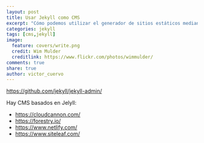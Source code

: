 ```yaml
---
layout: post
title: Usar Jekyll como CMS
excerpt: "Cómo podemos utilizar el generador de sitios estáticos mediante plantillas Jekyll como si fuese un CMS."
categories: jekyll
tags: [cms,jekyll]
image:
  feature: covers/write.png
  credit: Wim Mulder
  creditlink: https://www.flickr.com/photos/wimmulder/
comments: true
share: true
author: victor_cuervo
---
```


https://github.com/jekyll/jekyll-admin/


Hay CMS basados en Jelyll:
* https://cloudcannon.com/
* https://forestry.io/
* https://www.netlify.com/
* https://www.siteleaf.com/

[Jekyll]: {{site.url}}/jekyll/
